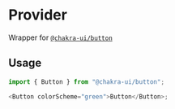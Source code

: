 # Provider

Wrapper for [`@chakra-ui/button`](https://github.com/chakra-ui/chakra-ui/tree/main/packages/components/button)

## Usage

```ts
import { Button } from "@chakra-ui/button";

<Button colorScheme="green">Button</Button>;
```
